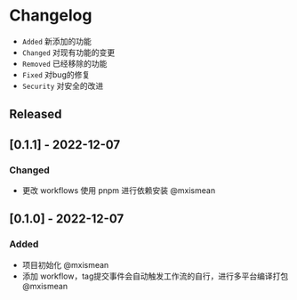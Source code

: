 # Changelog

- `Added` 新添加的功能
- `Changed` 对现有功能的变更
- `Removed` 已经移除的功能
- `Fixed` 对bug的修复
- `Security` 对安全的改进


## Released

## [0.1.1] - 2022-12-07

### Changed

- 更改 workflows 使用 pnpm 进行依赖安装 @mxismean

## [0.1.0] - 2022-12-07

### Added

- 项目初始化 @mxismean
- 添加 workflow，tag提交事件会自动触发工作流的自行，进行多平台编译打包 @mxismean
